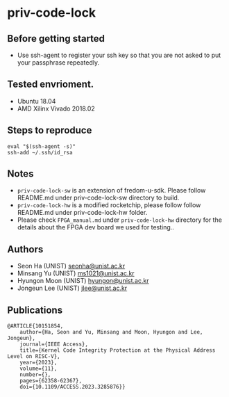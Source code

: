 # priv-code-lock

## Before getting started

- Use ssh-agent to register your ssh key so that you are not asked to put your passphrase repeatedly.

## Tested envrioment.
- Ubuntu 18.04
- AMD Xilinx Vivado 2018.02

## Steps to reproduce

```
eval "$(ssh-agent -s)"
ssh-add ~/.ssh/id_rsa
```

## Notes

- `priv-code-lock-sw` is an extension of fredom-u-sdk. Please follow README.md under priv-code-lock-sw directory to build.
- `priv-code-lock-hw` is a modified rocketchip, please follow follow README.md under priv-code-lock-hw folder.
- Please check `FPGA_manual.md` under `priv-code-lock-hw` directory for the details about the FPGA dev board we used for testing..


## Authors
- Seon Ha (UNIST)  <seonha@unist.ac.kr>
- Minsang Yu (UNIST)  <ms1021@unist.ac.kr>
- Hyungon Moon (UNIST) <hyungon@unist.ac.kr>
- Jongeun Lee (UNIST) <jlee@unist.ac.kr>

## Publications
```
@ARTICLE{10151854,
    author={Ha, Seon and Yu, Minsang and Moon, Hyungon and Lee, Jongeun},
    journal={IEEE Access}, 
    title={Kernel Code Integrity Protection at the Physical Address Level on RISC-V}, 
    year={2023},
    volume={11},
    number={},
    pages={62358-62367},
    doi={10.1109/ACCESS.2023.3285876}}

```
